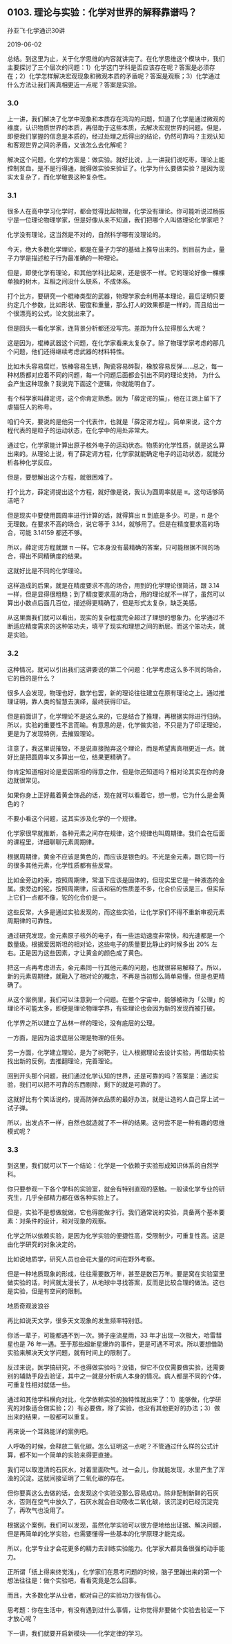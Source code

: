 ## 0103. 理论与实验：化学对世界的解释靠谱吗？

孙亚飞·化学通识30讲

2019-06-02

总结。到这里为止，关于化学思维的内容就讲完了。在化学思维这个模块中，我们主要探讨了三个层次的问题：1）化学这门学科是否应该存在呢？答案是必须存在；2）化学怎样解决宏观现象和微观本质的矛盾呢？答案是观察；3）化学通过什么方法让我们离真相更近一点呢？答案是实验。

### 3.0

上一讲，我们解决了化学中现象和本质存在鸿沟的问题，知道了化学是通过微观的维度，认识物质世界的本质，再借助于这些本质，去解决宏观世界的问题。但是，即便我们掌握的信息是本质的，经过处理之后得出的结论，仍然可靠吗？主观认知和客观世界之间的矛盾，又该怎么去化解呢？

解决这个问题，化学的方案是：做实验。就好比说，上一讲我们说吃枣，理论上能控制贫血，是不是行得通，就得做实验来验证了。化学为什么要做实验？是因为现实太复杂了，而化学敬畏这种复杂性。

### 3.1

很多人在高中学习化学时，都会觉得比起物理，化学没有理论。你可能听说过杨振宁是一位理论物理学家，但是好像从来不知道，我们把哪个人叫做理论化学家吧？

化学没有理论，这当然是不对的，自然科学哪有没理论的。

今天，绝大多数化学理论，都是在量子力学的基础上推导出来的。到目前为止，量子力学是描述粒子行为最准确的一种理论。

但是，即使化学有理论，和其他学科比起来，还是很不一样。它的理论好像一棵棵单独的树木，互相之间没什么联系，不成体系。

打个比方，要研究一个棍棒类型的武器，物理学家会利用基本理论，最后证明只要约定几个参数，比如形状、密度和重量，那么打人的效果都是一样的，而且给出一个很漂亮的公式，论文就出来了。

但是回头一看化学家，连背景分析都还没写完。差距为什么拉得那么大呢？

这是因为，棍棒武器这个问题，在化学家看来太复杂了。除了物理学家考虑的那几个问题，他们还得继续考虑武器的材料特性。

比如木头容易腐烂，铁棒容易生锈，陶瓷容易碎裂，橡胶容易反弹……总之，每一种材质都对应着不同的问题，每一个问题后面都会引出不同的理论支持。
为什么会产生这种现象？我说完下面这个逻辑，你就能明白了。

有个科学家叫薛定谔，这个你肯定熟悉。因为「薛定谔的猫」，他在江湖上留下了虐猫狂人的称号。

咱们今天，要说的是他另一个代表作，也就是「薛定谔方程」。简单来说，这个方程代表的是粒子的运动状态，在化学中的用处非常大。

通过它，化学家能计算出原子核外电子的运动状态。物质的化学性质，就是这么算出来的。从理论上说，有了薛定谔方程，化学家就能确定电子的运动状态，就能分析各种化学反应。

但是，要想解出这个方程，就很困难了。

打个比方，薛定谔提出这个方程，就好像是说，我认为圆周率就是 π。这句话够简洁吧？

但是现实中要使用圆周率进行计算的话，就得算出 π 到底是多少。可是，π 是个无理数。在要求不高的场合，说它等于 3.14，就够用了。但是在精度要求高的场合，可能 3.14159 都还不够。

所以，薛定谔方程就跟 π 一样。它本身没有最精确的答案，只可能根据不同的场合，得出不同精确度的结果。

这就好比是不同的化学理论。

这样造成的后果，就是在精度要求不高的场合，用到的化学理论很简洁，跟 3.14 一样，但是显得很粗糙；到了精度要求高的场合，用的理论就不一样了，虽然可以算出小数点后面几百位，描述得更精确了，但是形式太复杂，缺乏美感。

从这里面我们就可以看出，现实的复杂程度完全超过了理想的想象力。化学通过不断适应精度需求的这种笨功夫，填平了现实和理想之间的断层。而这个笨功夫，就是实验。

### 3.2

这种情况，就可以引出我们这讲要说的第二个问题：化学考虑这么多不同的场合，它的目的是什么？

很多人会发现，物理也好，数学也罢，新的理论往往建立在原有理论之上。通过推理证明，靠人类的智慧去演绎，最终获得印证。

但是前面讲了，化学理论不是这么来的，它是结合了推理，再根据实际进行归纳。所以，实验的重要性不言而喻。有意思的是，化学做实验，不只是为了印证理论，更是为了发现特例，去摧毁理论。

注意了，我这里说摧毁，不是说直接抛弃这个理论，而是希望离真相更近一点。就好比是把圆周率又多算出一位，结果更精确了。

你肯定知道相对论是爱因斯坦的得意之作，但是你还知道吗？相对论其实在你的身边就很常见。

如果你身上正好戴着黄金饰品的话，现在就可以看着它，想一想，它为什么是金黄色的？

不要小看这个问题，这其实涉及化学的一个规律。

化学家很早就推断，各种元素之间存在规律，这个规律也叫周期律。我们会在后面的课程里，详细聊聊元素周期律。

根据周期律，黄金不应该是黄色的，而应该是银色的。不光是金元素，跟它同一行的很多其他元素，化学性质都有些反常。

比如金旁边的汞，按照周期律，常温下应该是固体的，但现实里它是一种液态的金属。汞旁边的铊，按照周期律，应该和铝的性质差不多，化合价应该是三。但实际上它们一点都不像，铊的化合价是一。

这些反常，大多是通过实验发现的，而这些实验，让化学家们不得不重新审视元素周期律的可靠性。

通过研究发现，金元素原子核外的电子，有一些运动速度非常快，和光速都是一个数量级。根据爱因斯坦的相对论，这些电子的质量要比静止的时候多出 20% 左右。正是因为这些因素，才让黄金的颜色成了黄色。

把这一点再考虑进去，金元素同一行其他元素的问题，也就很容易解释了。所以，新的元素周期律，就融入了相对论的概念，不再是当初那么简单易懂，但是也更精确了。

从这个案例里，我们可以注意到一个问题。在整个宇宙中，能够被称为「公理」的理论不可能太多，即便是理论物理学界，有些理论也会因为新的发现而被打破。

化学界之所以建立了丛林一样的理论，没有底层的公理。

一方面，是因为追求底层公理是物理的任务。

另一方面，化学建立理论，是为了树靶子，让人根据理论去设计实验，再借助实验找出新的反例，去推翻理论，完善理论。

回到开头那个问题，我们通过化学认知的世界，还是可靠的吗？答案是：通过实验，我们可以把不可靠的东西剔除，剩下的就是可靠的了。

这就好比有个笑话说的，提高防弹衣品质的最好办法，就是让造的人自己穿上试一试子弹。

所以，出发点不一样，自然也就造就了不一样的结果。这何尝不是一种有趣的思维模式呢？

### 3.3

到这里，我们就可以下一个结论：化学是一个依赖于实验形成知识体系的自然学科。

你只要参观一下各个学科的实验室，就会有特别直观的感触。一般读化学专业的研究生，几乎全部精力都在做各种实验上了。

但是，实验不是想做就做，它也得能做才行。我们通常说的实验，具备两个基本要素：对条件的设计，和对现象的观察。

化学之所以依赖实验，是因为化学实验的便捷性高，受限制少，可重复性高。这是由化学研究的对象决定的。

比如说地质学，研究人员也会花大量的时间在野外考察。

但是一种地质现象的形成，往往需要数万年，甚至是数百万年。要是窝在实验室里做实验的话，时间就太漫长了，从地球中寻找答案，反而是比较合理的做法。这也是实验，但是有空间的限制。

地质奇观波浪谷

再比如说天文学，很多天文现象的发生频率特别低。

你活一辈子，可能都遇不到一次。狮子座流星雨，33 年才出现一次极大，哈雷彗星也是 76 年一遇。至于那些超新星爆炸的事件，更是可遇不可求。所以要想借助实验来解决天文学问题，就有时间上的限制了。

反过来说，医学搞研究，不也得做实验吗？没错，但它不仅仅需要做实验，还需要别的辅助手段去验证，其中之一就是分析病人本身的情况。病人都是不同的个体，可重复性相对就低一些。

通过和其他学科横向对比，化学依赖实验的独特性就出来了：1）能够做，化学研究的对象适合做实验；2）有必要做，除了实验，也没有其他更好的办法；3）做出来的结果，一般都可以重复。

再来说一个耳熟能详的案例吧。

人呼吸的时候，会释放二氧化碳。怎么证明这一点呢？不管通过什么样的公式计算，都不如一个简单的实验来得更直接。

我们可以取澄清的石灰水，对着里面吹气。过一会儿，你就能发现，水里产生了浑浊的沉淀。这就间接证明了二氧化碳的存在。

但你要真这么去做的话，会发现这个实验没那么容易成功。除非配制新鲜的石灰水，否则在空气中放久了，石灰水就会自动吸收二氧化碳，该沉淀的已经沉淀完了，再吹气也没用了。

根据这个案例，我们可以发现，虽然化学实验可以很方便地给出证据、解决问题，但是再简单的化学实验，也需要懂得一些基本的化学原理才能完成。

所以，化学专业才会花更多的精力去训练实验能力。化学家大都具备很强的动手能力。

正所谓「纸上得来终觉浅」，化学家们在思考问题的时候，脑子里蹦出来的第一个想法往往是：做个实验吧，看看究竟是怎么回事。

而且，大多数化学从业者，都对自己的实验功力很有信心。

思考题：你在生活中，有没有遇到过什么事情，让你觉得非要做个实验去验证一下才放心呢？

下一讲，我们就要开启新模块——化学定律的学习。
